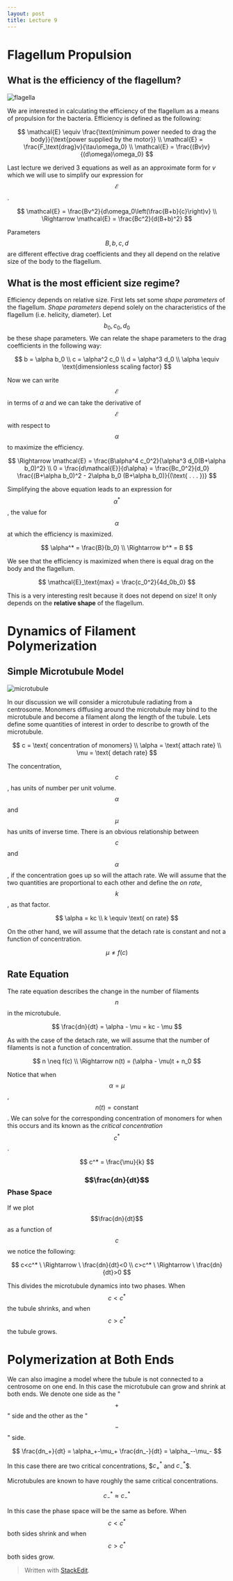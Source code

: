 ```yaml
---
layout: post
title: Lecture 9
---
```


# Flagellum Propulsion

## What is the efficiency of the flagellum?

![flagella](http://sweetium.com/images/labimages/bacterium.png)

We are interested in calculating the efficiency of the flagellum as a means of propulsion for the bacteria. Efficiency is defined as the following:

$$ \mathcal{E} \equiv \frac{\text{minimum power needed to drag the body}}{\text{power supplied by the motor}} \\  
\mathcal{E} = \frac{F_\text{drag}v}{\tau\omega_0} \\
\mathcal{E} = \frac{(Bv)v}{(d\omega)\omega_0}
$$

Last lecture we derived 3 equations as well as an approximate form for $v$ which we will use to simplify our expression for $$\mathcal{E}$$.

$$
\mathcal{E} = \frac{Bv^2}{d\omega_0\left(\frac{B+b}{c}\right)v} \\
\Rightarrow \mathcal{E} = \frac{Bc^2}{d(B+b)^2}
$$

Parameters $$B, b, c, d$$ are different effective drag coefficients and they all depend on the relative size of the body to the flagellum.

## What is the most efficient size regime?

Efficiency depends on relative size. First lets set some *shape parameters* of the flagellum. *Shape parameters* depend solely on the characteristics of the flagellum (i.e. helicity, diameter). Let $$\ b_0, c_0, d_0 \ $$ be these shape parameters. We can relate the shape parameters to the drag coefficients in the following way:

$$
b = \alpha b_0 \\
c = \alpha^2 c_0 \\
d = \alpha^3 d_0 \\
\alpha \equiv \text{dimensionless scaling factor}
$$

Now we can write $$\mathcal{E}$$ in terms of $\alpha$ and we can take the derivative of $$\mathcal{E}$$ with respect to $$\alpha$$ to maximize the efficiency.

$$
\Rightarrow \mathcal{E} = \frac{B\alpha^4 c_0^2}{\alpha^3 d_0(B+\alpha b_0)^2} \\
0 = \frac{d\mathcal{E}}{d\alpha} = \frac{Bc_0^2}{d_0}
\frac{(B+\alpha b_0)^2 - 2\alpha b_0 (B+\alpha b_0)}{(\text{ . . . })}
$$

Simplifying the above equation leads to an expression for $$\alpha^*$$, the value for $$\alpha$$ at which the efficiency is maximized.

$$
\alpha^* = \frac{B}{b_0} \\
\Rightarrow b^* = B
$$

We see that the efficiency is maximized when there is equal drag on the body and the flagellum.

$$ \mathcal{E}_\text{max} = \frac{c_0^2}{4d_0b_0} $$

This is a very interesting reslt because it does not depend on size! It only depends on the **relative shape** of the flagellum.

# Dynamics of Filament Polymerization

## Simple Microtubule Model

![microtubule](http://www.bioon.com/book/biology/mboc/chapter16/figure16-23.gif)

In our discussion we will consider a microtubule radiating from a centrosome. Monomers diffusing around the microtubule may bind to the microtubule and become a filament along the length of the tubule. Lets define some quantities of interest in order to describe to growth of the microtubule.

$$
c = \text{ concentration of monomers} \\
\alpha = \text{ attach rate} \\
\mu = \text{ detach rate}
$$

The concentration, $$c$$, has units of number per unit volume. $$\alpha$$ and $$\mu$$ has units of inverse time. There is an obvious relationship between $$c$$ and $$\alpha$$, if the concentration goes up so will the attach rate. We will assume that the two quantities are proportional to each other and define the *on rate*, $$k$$, as that factor.

$$
\alpha = kc \\
k \equiv \text{ on rate}
$$

On the other hand, we will assume that the detach rate is constant and not a function of concentration.

$$ \mu \neq f(c) $$

## Rate Equation

The rate equation describes the change in the number of filaments $$n$$ in the microtubule.

$$
\frac{dn}{dt} = \alpha - \mu = kc - \mu
$$

As with the case of the detach rate, we will assume that the number of filaments is not a function of concentration.

$$
n \neq f(c) \\
\Rightarrow n(t) = (\alpha - \mu)t + n_0
$$

Notice that when $$\alpha=\mu$$, $$n(t)=\text{constant}$$. We can solve for the corresponding concentration of monomers for when this occurs and its known as the *critical concentration* $$c^*$$.

$$ c^* = \frac{\mu}{k} $$

### $$\frac{dn}{dt}$$ Phase Space

If we plot $$\frac{dn}{dt}$$ as a function of $$c$$ we notice the following:

$$
c<c^* \ \Rightarrow \ \frac{dn}{dt}<0 \\
c>c^* \ \Rightarrow \ \frac{dn}{dt}>0
$$

This divides the microtubule dynamics into two phases. When $$c<c^*$$ the tubule shrinks, and when $$c>c^*$$ the tubule grows.

# Polymerization at Both Ends

We can also imagine a model where the tubule is not connected to a centrosome on one end. In this case the microtubule can grow and shrink at both ends. We denote one side as the "$$+$$" side and the other as the "$$-$$" side.

$$
\frac{dn_+}{dt} = \alpha_+-\mu_+
\frac{dn_-}{dt} = \alpha_--\mu_-
$$

In this case there are two critical concentrations, $$c^*_+$ and $c^*_-$$.

Microtubules are known to have roughly the same critical concentrations.

$$ c^*_- \approx c^*_- $$

In this case the phase space will be the same as before. When $$c<c^*$$ both sides shrink and when $$c>c^*$$ both sides grow.


> Written with [StackEdit](https://stackedit.io/).
